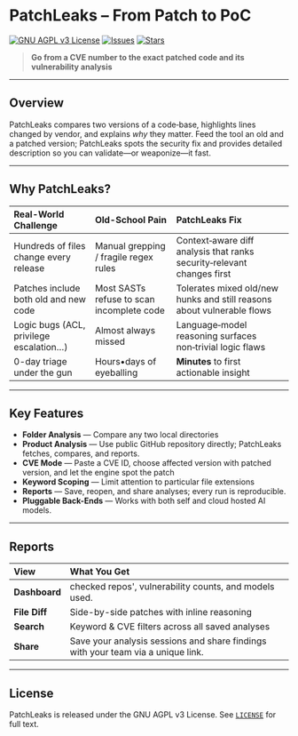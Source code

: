 # PatchLeaks – From Patch to PoC  
[![GNU AGPL v3 License](https://img.shields.io/badge/License-GNU%20AGPL%20v3-blue)](LICENSE)
[![Issues](https://img.shields.io/github/issues/your-org/patchleaks)](https://github.com/your-org/patchleaks/issues)
[![Stars](https://img.shields.io/github/stars/your-org/patchleaks?style=social)](https://github.com/your-org/patchleaks/stargazers)

> **Go from a CVE number to the exact patched code and its vulnerability analysis**

---

## Overview
PatchLeaks compares two versions of a code‑base, highlights lines changed by vendor, and explains *why* they matter. Feed the tool an old and a patched version; PatchLeaks spots the security fix and provides detailed description so you can validate—or weaponize—it fast.

---

## Why PatchLeaks?
| **Real-World Challenge** | **Old-School Pain** | **PatchLeaks Fix** |
| :-- | :-- | :-- |
| Hundreds of files change every release | Manual grepping / fragile regex rules | Context‑aware diff analysis that ranks security‑relevant changes first |
| Patches include both old and new code | Most SASTs refuse to scan incomplete code | Tolerates mixed old/new hunks and still reasons about vulnerable flows |
| Logic bugs (ACL, privilege escalation…) | Almost always missed | Language‑model reasoning surfaces non‑trivial logic flaws |
| 0-day triage under the gun | Hours•days of eyeballing | **Minutes** to first actionable insight |

---

## Key Features
- **Folder Analysis** — Compare any two local directories  
- **Product Analysis** — Use public GitHub repository directly; PatchLeaks fetches, compares, and reports.
- **CVE Mode** — Paste a CVE ID, choose affected version with patched version, and let the engine spot the patch
- **Keyword Scoping** — Limit attention to particular file extensions
- **Reports** — Save, reopen, and share analyses; every run is reproducible.
- **Pluggable Back-Ends** — Works with both self and cloud hosted AI models.


---

## Reports

| View          | What You Get                                                     |
| :------------ | :--------------------------------------------------------------- |
| **Dashboard** | checked repos', vulnerability counts, and models used.           |
| **File Diff** | Side-by-side patches with inline reasoning                       |
| **Search**    | Keyword & CVE filters across all saved analyses                  |
| **Share**     | Save your analysis sessions and share findings with your team via a unique link. |


---

## License

PatchLeaks is released under the GNU AGPL v3 License. See [`LICENSE`](LICENSE) for full text.

